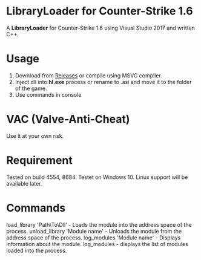 # LibraryLoader for Counter-Strike 1.6
A **LibraryLoader** for Counter-Strike 1.6 using Visual Studio 2017 and written C++.
# Usage
1. Download from [Releases](https://github.com/Dae-Moon/LibraryLoader/releases) or compile using MSVC compiler.
2. Inject dll into **hl.exe** process or rename to .asi and move it to the folder of the game.
3. Use commands in console
# VAC (Valve-Anti-Cheat)
Use it at your own risk.
# Requirement
Tested on build 4554, 8684.
Testet on Windows 10.
Linux support will be available later.
# Commands
load_library 'Path\To\Dll' - Loads the module into the address space of the process.
unload_library 'Module name' - Unloads the module from the address space of the process.
log_modules 'Module name' - Displays information about the module.
log_modules - displays the list of modules loaded into the process.

